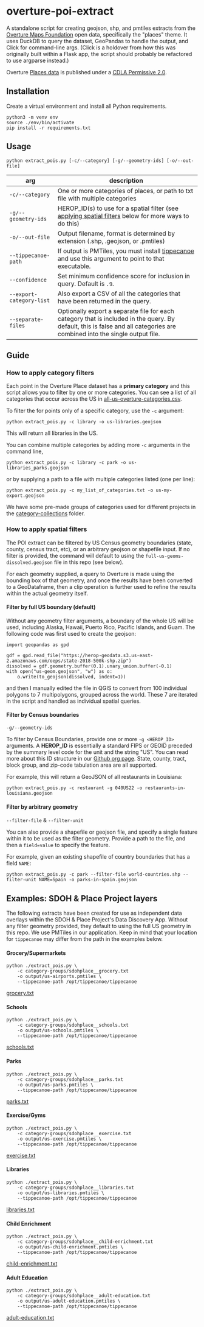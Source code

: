 # overture-poi-extract

A standalone script for creating geojson, shp, and pmtiles extracts from the [Overture Maps Foundation](https://overturemaps.org/) open data, specifically the "places" theme. It uses DuckDB to query the dataset, GeoPandas to handle the output, and Click for command-line args. (Click is a holdover from how this was originally built within a Flask app, the script should probably be refactored to use argparse instead.)

Overture [Places data](https://docs.overturemaps.org/guides/places/) is published under a [CDLA Permissive 2.0](https://cdla.dev/permissive-2-0/).

## Installation

Create a virtual environment and install all Python requirements.

```
python3 -m venv env
source ./env/bin/activate
pip install -r requirements.txt
```

## Usage

```
python extract_pois.py [-c/--category] [-g/--geometry-ids] [-o/--out-file]
```

|arg|description|
|---|---|
|`-c/--category`| One or more categories of places, or path to txt file with multiple categories|
|`-g/--geometry-ids`| HEROP_ID(s) to use for a spatial filter (see [applying spatial filters](#applying-spatial-filters) below for more ways to do this)|
|`-o/--out-file`| Output filename, format is determined by extension (.shp, .geojson, or .pmtiles)|
|`--tippecanoe-path`| If output is PMTiles, you must install [tippecanoe](https://github.com/felt/tippecanoe) and use this argument to point to that executable.|
|`--confidence`| Set minimum confidence score for inclusion in query. Default is `.9`. |
|`--export-category-list`| Also export a CSV of all the categories that have been returned in the query. |
|`--separate-files`| Optionally export a separate file for each category that is included in the query. By default, this is false and all categories are combined into the single output file. |

## Guide

### How to apply category filters

Each point in the Overture Place dataset has a **primary category** and this script allows you to filter by one or more categories. You can see a list of all categories that occur across the US in [all-us-overture-categories.csv](./all-us-overture-categories.csv).

To filter the for points only of a specific category, use the `-c` argument:

```
python extract_pois.py -c library -o us-libraries.geojson
```

This will return all libraries in the US.

You can combine multiple categories by adding more `-c` arguments in the command line, 

```
python extract_pois.py -c library -c park -o us-libraries_parks.geojson
```

or by supplying a path to a file with multiple categories listed (one per line):

```
python extract_pois.py -c my_list_of_categories.txt -o us-my-export.geojson
```

We have some pre-made groups of categories used for different projects in the [category-collections](./category-collections/) folder.

### How to apply spatial filters

The POI extract can be filtered by US Census geometry boundaries (state, county, census tract, etc), or an arbitrary geojson or shapefile input. If no filter is provided, the command will default to using the `full-us-geoms-dissolved.geojson` file in this repo (see below).

For each geometry supplied, a query to Overture is made using the bounding box of that geometry, and once the results have been converted to a GeoDataframe, then a clip operation is further used to refine the results within the actual geometry itself.

#### Filter by full US boundary (default)

Without any geometry filter arguments, a boundary of the whole US will be used, including Alaska, Hawaii, Puerto Rico, Pacific Islands, and Guam. The following code was first used to create the geojson:

```
import geopandas as gpd

gdf = gpd.read_file("https://herop-geodata.s3.us-east-2.amazonaws.com/oeps/state-2018-500k-shp.zip")
dissolved = gdf.geometry.buffer(0.1).unary_union.buffer(-0.1)
with open("us-geom.geojson", "w") as o:
    o.write(to_geojson(dissolved, indent=1))
```

and then I manually edited the file in QGIS to convert from 100 individual polygons to 7 multipolygons, grouped across the world. These 7 are iterated in the script and handled as individual spatial queries.

#### Filter by Census boundaries

`-g/--geometry-ids`

To filter by Census Boundaries, provide one or more `-g <HEROP_ID>` arguments. A **HEROP_ID** is essentially a standard FIPS or GEOID preceded by the summary level code for the unit and the string "US". You can read more about this ID structure in our [Github org page](https://github.com/healthyregions). State, county, tract, block group, and zip-code tabulation area are all supported.

For example, this will return a GeoJSON of all restaurants in Louisiana:

```
python extract_pois.py -c restaurant -g 040US22 -o restaurants-in-louisiana.geojson
```

#### Filter by arbitrary geometry

`--filter-file` & `--filter-unit`

You can also provide a shapefile or geojson file, and specify a single feature within it to be used as the filter geometry. Provide a path to the file, and then a `field=value` to specify the feature.

For example, given an existing shapefile of country boundaries that has a field `NAME`:

```
python extract_pois.py -c park --filter-file world-countries.shp --filter-unit NAME=Spain -o parks-in-spain.geojson
```

## Examples: SDOH & Place Project layers

The following extracts have been created for use as independent data overlays within the SDOH & Place Project's Data Discovery App. Without any filter geometry provided, they default to using the full US geometry in this repo. We use PMTiles in our application. Keep in mind that your location for `tippecanoe` may differ from the path in the examples below. 

#### Grocery/Supermarkets

```
python ./extract_pois.py \
    -c category-groups/sdohplace__grocery.txt
    -o output/us-airports.pmtiles \
    --tippecanoe-path /opt/tippecanoe/tippecanoe
```

[grocery.txt](./category-groups/sdohplace__grocery.txt)


#### Schools

```
python ./extract_pois.py \
    -c category-groups/sdohplace__schools.txt
    -o output/us-schools.pmtiles \
    --tippecanoe-path /opt/tippecanoe/tippecanoe
```

[schools.txt](./category-groups/sdohplace__schools.txt)

#### Parks

```
python ./extract_pois.py \
    -c category-groups/sdohplace__parks.txt
    -o output/us-parks.pmtiles \
    --tippecanoe-path /opt/tippecanoe/tippecanoe
```

[parks.txt](./category-groups/sdohplace__parks.txt)

#### Exercise/Gyms

```
python ./extract_pois.py \
    -c category-groups/sdohplace__exercise.txt
    -o output/us-exercise.pmtiles \
    --tippecanoe-path /opt/tippecanoe/tippecanoe
```

[exercise.txt](./category-groups/sdohplace__exercise.txt)

#### Libraries

```
python ./extract_pois.py \
    -c category-groups/sdohplace__libraries.txt
    -o output/us-libraries.pmtiles \
    --tippecanoe-path /opt/tippecanoe/tippecanoe
```

[libraries.txt](./category-groups/sdohplace__libraries.txt)

#### Child Enrichment

```
python ./extract_pois.py \
    -c category-groups/sdohplace__child-enrichment.txt
    -o output/us-child-enrichment.pmtiles \
    --tippecanoe-path /opt/tippecanoe/tippecanoe
```

[child-enrichment.txt](./category-groups/sdohplace__child-enrichment.txt)

#### Adult Education

```
python ./extract_pois.py \
    -c category-groups/sdohplace__adult-education.txt
    -o output/us-adult-education.pmtiles \
    --tippecanoe-path /opt/tippecanoe/tippecanoe
```

[adult-education.txt](./category-groups/sdohplace__adult-education.txt)
